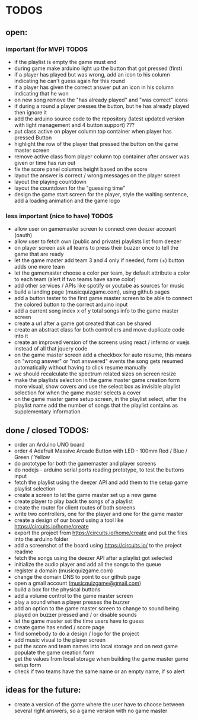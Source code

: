 # TODOS

## open:

### important (for MVP) TODOS

* if the playlist is empty the game must end
* during game make arduino light up the button that got pressed (first)
* if a player has played but was wrong, add an icon to his column indicating he can't guess again for this round
* if a player has given the correct answer put an icon in his column indicating that he won
* on new song remove the "has already played" and "was correct" icons
* if during a round a player presses the button, but he has already played then ignore it
* add the arduino source code to the repository (latest updated version with light management and 4 button support) ???
* put class active on player column top container when player has pressed Button
* highlight the row of the player that pressed the button on the game master screen
* remove active class from player column top container after answer was given or time has run out
* fix the score panel columns height based on the score
* layout the answer is correct / wrong messages on the player screen
* layout the playing countdown
* layout the countdown for the "guessing time"
* design the game start screen for the player, style the waiting sentence, add a loading animation and the game logo

### less important (nice to have) TODOS

* allow user on gamemaster screen to connect own deezer account (oauth)
* allow user to fetch own (public and private) playlists list from deezer
* on player screen ask all teams to press their buzzer once to tell the game that are ready
* let the game master add team 3 and 4 only if needed, form (+) button adds one more team
* let the gamemaster choose a color per team, by default attribute a color to each team (alert if two teams have same color)
* add other services / APIs like spotify or youtube as sources for music
* build a landing page (musicquizgame.com), using github pages
* add a button tester to the first game master screen to be able to connect the colored button to the correct arduino input
* add a current song index x of y total songs info to the game master screen
* create a url after a game got created that can be shared
* create an abstract class for both controllers and move duplicate code into it
* create an improved version of the screens using react / inferno or vuejs instead of all that jquery code
* on the game master screen add a checkbox for auto resume, this means on "wrong answer" or "not answered" events the song gets resumed automatically without having to click resume manually
* we should recalculate the spectrum related sizes on screen resize
* make the playlists selection in the game master game creation form more visual, show covers and use the select box as invisible playlist selection for when the game master selects a cover
* on the game master game setup screen, in the playlist select, after the playlist name add the number of songs that the playlist contains as supplementary information

## done / closed TODOS:

* order an Arduino UNO board
* order 4 Adafruit Massive Arcade Button with LED - 100mm Red / Blue / Green / Yellow
* do prototype for both the gamemaster and player screens
* do nodejs - arduino serial ports reading prototype, to test the buttons input
* fetch the playlist using the deezer API and add them to the setup game playlist selection
* create a screen to let the game master set up a new game
* create player to play back the songs of a playlist
* create the router for client routes of both screens
* write two controllers, one for the player and one for the game master
* create a design of our board using a tool like https://circuits.io/home/create
* export the project from https://circuits.io/home/create and put the files into the arduino folder
* add a screenshot of the board using https://circuits.io/ to the project readme
* fetch the songs using the deezer API after a playlist got selected
* initialize the audio player and add all the songs to the queue
* register a domain (musicquizgame.com)
* change the domain DNS to point to our github page
* open a gmail account (musicquizgame@gmail.com)
* build a box for the physical buttons
* add a volume control to the game master screen
* play a sound when a player presses the buzzer
* add an option to the game master screen to change to sound being played on buzzer pressed and / or disable sounds
* let the game master set the time users have to guess
* create game has ended / score page
* find somebody to do a design / logo for the project
* add music visual to the player screen
* put the score and team names into local storage and on next game populate the game creation form
* get the values from local storage when building the game master game setup form
* check if two teams have the same name or an empty name, if so alert

## ideas for the future:

* create a version of the game where the user have to choose between several right answers, so a game version with no game master
